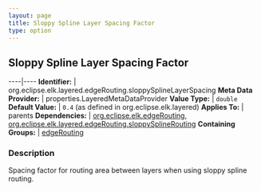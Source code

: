 ```yaml
---
layout: page
title: Sloppy Spline Layer Spacing Factor
type: option
---
```

## Sloppy Spline Layer Spacing Factor

----|----
**Identifier:** | org.eclipse.elk.layered.edgeRouting.sloppySplineLayerSpacing
**Meta Data Provider:** | properties.LayeredMetaDataProvider
**Value Type:** | `double`
**Default Value:** | `0.4` (as defined in org.eclipse.elk.layered)
**Applies To:** | parents
**Dependencies:** | [org.eclipse.elk.edgeRouting](org-eclipse-elk-edgeRouting), [org.eclipse.elk.layered.edgeRouting.sloppySplineRouting](org-eclipse-elk-layered-edgeRouting-sloppySplineRouting)
**Containing Groups:** | [edgeRouting](org-eclipse-elk-layered-edgeRouting)


### Description
Spacing factor for routing area between layers when using sloppy spline routing.

